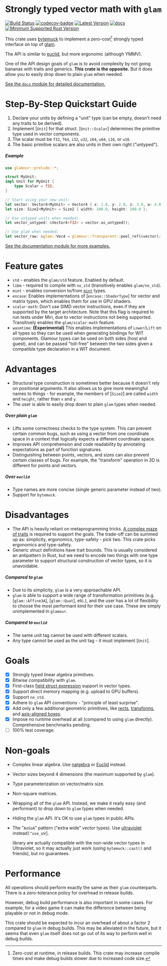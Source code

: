 # Strongly typed vector math with `glam`

[![Build Status]][github-ci] [![codecov-badge]][codecov]
[![Latest Version]][crates.io] [![docs]][docs.rs]
[![Minimum Supported Rust Version]][Rust 1.79.0]

This crate uses [bytemuck][] to implement a zero-cost[^1] strongly typed
interface on top of [glam][].

The API is similar to [euclid][], but more ergonomic (although YMMV).

One of the API design goals of `glam` is to avoid complexity by not going
bananas with traits and generics. **This crate is the opposite.** But it does
allow you to easily drop down to plain `glam` when needed.

[See the `docs` module for detailed documentation.](crate::docs)

[bytemuck]: https://docs.rs/bytemuck/latest/bytemuck/
[glam]: https://docs.rs/glam/latest/glam/
[euclid]: https://docs.rs/euclid/latest/euclid/

[^1]: Zero-cost at runtime, in release builds. This crate may increase
    compile times and make debug builds slower due to increased code size.

# Step-By-Step Quickstart Guide

1. Declare your units by defining a "unit" type (can be empty, doesn't need any
   traits to be derived).
2. Implement [`Unit`] for that struct. [`Unit::Scalar`] determines the primitive
   type used in vector components.
3. The scalar must be `f32`, `f64`, `i32`, `u32`, `i64`, `u64`, `i16`, or `u16`.
4. The basic primitive scalars are also units in their own right ("untyped").

##### Example

```rust
use glamour::prelude::*;

struct MyUnit;
impl Unit for MyUnit {
    type Scalar = f32;
}

// Start using your new unit:
let vector: Vector4<MyUnit> = Vector4 { x: 1.0, y: 2.0, z: 3.0, w: 4.0 };
let size: Size2<MyUnit> = Size2 { width: 100.0, height: 200.0 };

// Use untyped units when needed:
let vector_untyped: &Vector4<f32> = vector.as_untyped();

// Use glam when needed:
let vector_raw: &glam::Vec4 = glamour::Transparent::peel_ref(&vector);
```

[See the documentation module for more examples.](crate::docs::examples)

# Feature gates

- `std` - enables the `glam/std` feature. Enabled by default.
- `libm` - required to compile with `no_std` (transitively enables `glam/no_std`).
- `mint` - enables conversion to/from
  [`mint`](https://docs.rs/mint/latest/mint/) types.
- `encase`: Enables implementations of [`encase::ShaderType`] for vector and matrix types, which enables them for use in
  GPU shaders.
- `scalar-math`: Don't use SIMD vector instructions, even if they are supported by the target architecture. Note that
  this flag is required to run tests under Miri, due to vector instructions not being supported. Transitively enables
  the `glam/scalar-math` feature.
- `wasmtime`: **(Experimental)** This enables implementations of `Lower`/`Lift`
  on all types so they can be used when generating bindings for WIT components.
  Glamour types can be used on both sides (host and guest), and can be passed
  "toll-free" between the two sides given a compatible type declaration in a WIT
  document.

# Advantages

- Structural type construction is sometimes better because it doesn't rely on
  positional arguments. It also allows us to give more meaningful names to
  things - for example, the members of [`Size2`] are called `width` and
  `height`, rather than `x` and `y`.
- The user is able to easily drop down to plain `glam` types when needed.

##### Over plain `glam`

- Lifts some correctness checks to the type system. This can prevent certain
  common bugs, such as using a vector from one coordinate space in a context
  that logically expects a different coordinate space.
- Improves API comprehension and code readability by annotating expectations as
  part of function signatures.
- Distinguishing between points, vectors, and sizes can also prevent certain
  classes of bugs. For example, the "transform" operation in 3D is different for
  points and vectors.

##### Over `euclid`

- Type names are more concise (single generic parameter instead of two).
- Support for `bytemuck`.

# Disadvantages

- The API is heavily reliant on metaprogramming tricks. [A complex maze of
  traits](crate::traits) is required to support the goals. The trade-off can be
  summed up as: simplicity, ergonomics, type-safety - pick two. This crate picks
  ergonomics and type-safety.
- Generic struct definitions have trait bounds. This is usually considered an
  antipattern in Rust, but we need to encode two things with one type parameter
  to support structural construction of vector types, so it is unavoidable.

##### Compared to `glam`

- Due to its simplicity, `glam` is a very approachable API.
- `glam` is able to support a wide range of transformation primitives (e.g.
  [`glam::Affine3A`], [`glam::Quat`], etc.), and the user has a lot of
  flexibility to choose the most performant kind for their use case. These are
  simply unimplemented in `glamour`.

##### Compared to `euclid`

- The same unit tag cannot be used with different scalars.
- Any type cannot be used as the unit tag - it must implement [`Unit`].

# Goals

- [x] Strongly typed linear algebra primitives.
- [x] Bitwise compatibility with `glam`.
- [x] First-class [field struct expression] support in vector types.
- [x] Support direct memory mapping (e.g. upload to GPU buffers).
- [x] Support `no_std`.
- [x] Adhere to `glam` API conventions - "principle of least surprise".
- [x] Add only a few additional geometric primitives, like [rects](Rect),
  [transforms](Transform2), and [axis-aligned boxes](Box2).
- [x] Impose no runtime overhead at all (compared to using `glam` directly).
  Comprehensive benchmarks pending.
- [ ] 100% test coverage.

[field struct expression]: https://doc.rust-lang.org/reference/expressions/struct-expr.html#field-struct-expression

# Non-goals

- Complex linear algebra. Use [nalgebra][nalgebra] or [Euclid][euclid] instead.
- Vector sizes beyond 4 dimensions (the maximum supported by `glam`).
- Type parameterization on vector/matrix size.
- Non-square matrices.
- Wrapping all of the `glam` API. Instead, we make it really easy (and
  performant) to drop down to `glam` types when needed.
- Hiding the `glam` API. It's OK to use `glam` types in public APIs.
- The "`AoSoA`" pattern ("extra wide" vector types). Use [ultraviolet][uv]
  instead`[^use_`uv].

    library are actually compatible with the non-wide vector types in
    Ultraviolet, so it may actually just work (using `bytemuck::cast()` and
    friends), but no guarantees.

[uv]: https://docs.rs/ultraviolet/latest/ultraviolet/
[nalgebra]: https://docs.rs/nalgebra/latest/nalgebra/

# Performance

All operations should perform exactly the same as their `glam` counterparts.
There is a zero-tolerance policy for overhead in release builds.

However, debug build performance is also important in some cases. For example,
for a video game it can make the difference between being playable or not in
debug mode.

This crate should be expected to incur an overhead of about a factor 2 compared
to `glam` in debug builds. This may be alleviated in the future, but it seems
that even `glam` itself does not go out of its way to perform well in debug
builds.

[Build Status]: https://github.com/simonask/glamour/actions/workflows/ci.yml/badge.svg
[github-ci]: https://github.com/simonask/glamour/actions/workflows/ci.yml
[codecov-badge]: https://codecov.io/gh/simonask/glamour/branch/main/graph/badge.svg?token=VKK61NGSAJ
[codecov]: https://codecov.io/gh/simonask/glamour
[Latest Version]: https://img.shields.io/crates/v/glamour.svg
[crates.io]: https://crates.io/crates/glamour/
[docs]: https://docs.rs/glamour/badge.svg
[docs.rs]: https://docs.rs/glamour/
[Minimum Supported Rust Version]: https://img.shields.io/badge/Rust-1.79.0-blue?color=fc8d62&logo=rust
[Rust 1.79.0]: https://github.com/rust-lang/rust/blob/master/RELEASES.md#version-1790-2024-06-13
